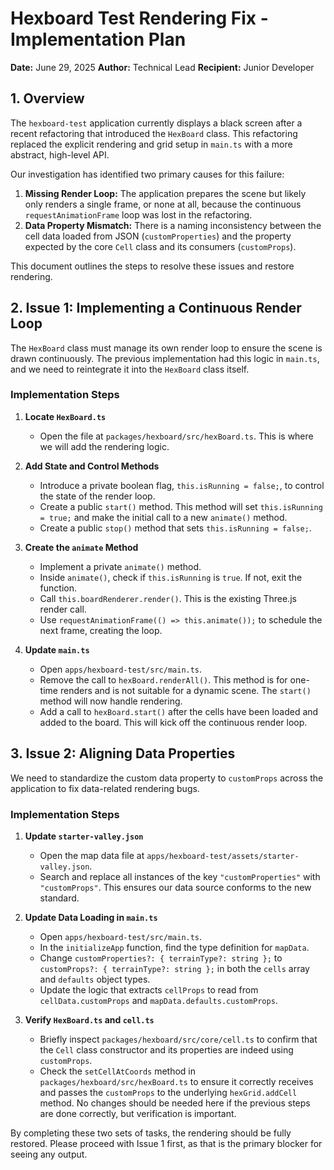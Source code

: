 # Hexboard Test Rendering Fix - Implementation Plan

**Date:** June 29, 2025
**Author:** Technical Lead
**Recipient:** Junior Developer

## 1. Overview

The `hexboard-test` application currently displays a black screen after a recent refactoring that introduced the `HexBoard` class. This refactoring replaced the explicit rendering and grid setup in `main.ts` with a more abstract, high-level API.

Our investigation has identified two primary causes for this failure:
1.  **Missing Render Loop:** The application prepares the scene but likely only renders a single frame, or none at all, because the continuous `requestAnimationFrame` loop was lost in the refactoring.
2.  **Data Property Mismatch:** There is a naming inconsistency between the cell data loaded from JSON (`customProperties`) and the property expected by the core `Cell` class and its consumers (`customProps`).

This document outlines the steps to resolve these issues and restore rendering.

## 2. Issue 1: Implementing a Continuous Render Loop

The `HexBoard` class must manage its own render loop to ensure the scene is drawn continuously. The previous implementation had this logic in `main.ts`, and we need to reintegrate it into the `HexBoard` class itself.

### Implementation Steps

1.  **Locate `HexBoard.ts`**
    *   Open the file at `packages/hexboard/src/hexBoard.ts`. This is where we will add the rendering logic.

2.  **Add State and Control Methods**
    *   Introduce a private boolean flag, `this.isRunning = false;`, to control the state of the render loop.
    *   Create a public `start()` method. This method will set `this.isRunning = true;` and make the initial call to a new `animate()` method.
    *   Create a public `stop()` method that sets `this.isRunning = false;`.

3.  **Create the `animate` Method**
    *   Implement a private `animate()` method.
    *   Inside `animate()`, check if `this.isRunning` is `true`. If not, exit the function.
    *   Call `this.boardRenderer.render()`. This is the existing Three.js render call.
    *   Use `requestAnimationFrame(() => this.animate());` to schedule the next frame, creating the loop.

4.  **Update `main.ts`**
    *   Open `apps/hexboard-test/src/main.ts`.
    *   Remove the call to `hexBoard.renderAll()`. This method is for one-time renders and is not suitable for a dynamic scene. The `start()` method will now handle rendering.
    *   Add a call to `hexBoard.start()` after the cells have been loaded and added to the board. This will kick off the continuous render loop.

## 3. Issue 2: Aligning Data Properties

We need to standardize the custom data property to `customProps` across the application to fix data-related rendering bugs.

### Implementation Steps

1.  **Update `starter-valley.json`**
    *   Open the map data file at `apps/hexboard-test/assets/starter-valley.json`.
    *   Search and replace all instances of the key `"customProperties"` with `"customProps"`. This ensures our data source conforms to the new standard.

2.  **Update Data Loading in `main.ts`**
    *   Open `apps/hexboard-test/src/main.ts`.
    *   In the `initializeApp` function, find the type definition for `mapData`.
    *   Change `customProperties?: { terrainType?: string };` to `customProps?: { terrainType?: string };` in both the `cells` array and `defaults` object types.
    *   Update the logic that extracts `cellProps` to read from `cellData.customProps` and `mapData.defaults.customProps`.

3.  **Verify `HexBoard.ts` and `cell.ts`**
    *   Briefly inspect `packages/hexboard/src/core/cell.ts` to confirm that the `Cell` class constructor and its properties are indeed using `customProps`.
    *   Check the `setCellAtCoords` method in `packages/hexboard/src/hexBoard.ts` to ensure it correctly receives and passes the `customProps` to the underlying `hexGrid.addCell` method. No changes should be needed here if the previous steps are done correctly, but verification is important.

By completing these two sets of tasks, the rendering should be fully restored. Please proceed with Issue 1 first, as that is the primary blocker for seeing any output.
